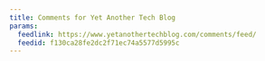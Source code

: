 ```yaml
---
title: Comments for Yet Another Tech Blog
params:
  feedlink: https://www.yetanothertechblog.com/comments/feed/
  feedid: f130ca28fe2dc2f71ec74a5577d5995c
---
```

